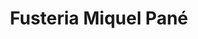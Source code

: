 ---
title: "Fusteria Miquel Pané"
url: /sant-guim-de-freixenet/fusteria-miquel-pane/
shop: muebles
---